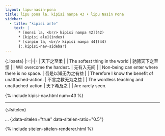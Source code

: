 ```yaml
---
layout: lipu-nasin-pona
title: lipu pona la, kipisi nanpa 43 • lipu Nasin Pona
sidebar:
  - title: "kipisi ante"
    text: |
      * [monsi la, <br/> kipisi nanpa 42](42)
      * [kipisi ale](index)
      * [sinpin la, <br/> kipisi nanpa 44](44)
      {:.kipisi-nav-sidebar}
---
```


{:.loseta}
|:-:|-|-
| 天下之至柔             |  | The softest thing in the world
| 驰骋<wbr/>天下之至坚   |  | Will overcome the hardest.
| 无有入无间             |  | Non-being can enter where there is no space.
| 吾是以知无为之有益     |  | Therefore I know the benefit of unattached-action.
| 不言之教<wbr/>无为之益 |  | The wordless teaching and unattached-action
| 天下希及之             |  | Are rarely seen.

{% include kipisi-nav.html num=43 %}

-------
{:#sitelen}

...
{:data-sitelen="true" data-sitelen-ratio="0.5"}

{% include sitelen-sitelen-renderer.html %}
